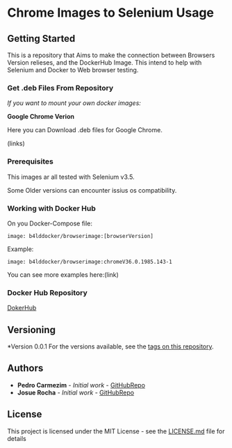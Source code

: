# Chrome Images to Selenium Usage

## Getting Started

This is a repository that Aims to make the connection between Browsers Version relieses, and the DockerHub Image.
This intend to help with Selenium and Docker to Web browser testing.

### Get .deb Files From Repository

*If you want to mount your own docker images:*

**Google Chrome Verion**

Here you can Download .deb files for Google Chrome.

(links)




### Prerequisites

This images ar all tested with Selenium v3.5.

Some Older versions can encounter issius os compatibility.


### Working with Docker Hub

On you Docker-Compose file:


```
image: b4lddocker/browserimage:[browserVersion]
```


Example:
```
image: b4lddocker/browserimage:chromeV36.0.1985.143-1
```


You can see more examples here:(link)


### Docker Hub Repository

[DokerHub](https://hub.docker.com/r/b4lddocker/browserimage/tags)




## Versioning

*Version 0.0.1
For the versions available, see the [tags on this repository](https://github.com/). 

## Authors

* **Pedro Carmezim** - *Initial work* - [GitHubRepo](https://github.com/b4ld)
* **Josue Rocha** - *Initial work* - [GitHubRepo](https://github.com/JosueRocha24)

## License

This project is licensed under the MIT License - see the [LICENSE.md](LICENSE.md) file for details




